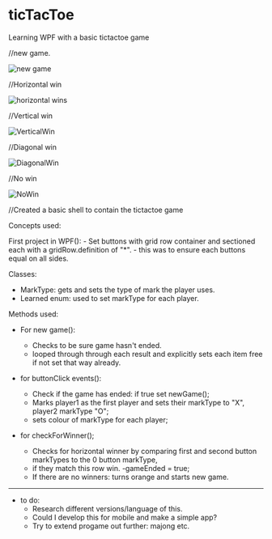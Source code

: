 # ticTacToe

Learning WPF with a basic tictactoe game

//new game.

![new game](https://user-images.githubusercontent.com/72698786/153621220-3313acd7-d4f8-4898-b6b8-285532464d41.JPG) 

//Horizontal win

![horizontal wins](https://user-images.githubusercontent.com/72698786/153621231-c91f7506-6d1b-49a7-8297-7c27f48f4aad.JPG)

//Vertical win

![VerticalWin](https://user-images.githubusercontent.com/72698786/153621249-7d164a8b-953c-49e2-bfd2-d6213dce87e0.JPG)

//Diagonal win

![DiagonalWin](https://user-images.githubusercontent.com/72698786/153621262-ff99f37b-2925-4fd4-b3e4-52bebc9c0ef9.JPG)

//No win

![NoWin](https://user-images.githubusercontent.com/72698786/153621509-92c3d3dd-bf6a-4542-98f6-7081e7420bda.JPG)

//Created a basic shell to contain the tictactoe game

Concepts used:

First project in WPF():
    - Set buttons with grid row container and sectioned each with a gridRow.definition of "*".
    - this was to ensure each buttons equal on all sides.

Classes: 
  - MarkType: gets and sets the type of mark the player uses.
  - Learned enum: used to set markType for each player.
 
 Methods used:
 
  - For new game():
    - Checks to be sure game hasn't ended.
    - looped through through each result and explicitly sets each item free if not set that way already.
     
  - for buttonClick events():
    - Check if the game has ended: if true set newGame();
    - Marks player1 as the first player and sets their markType to "X", player2 markType "O";
    - sets colour of markType for each player;

  - for checkForWinner();
    - Checks for horizontal winner by comparing first and second button markTypes to the 0 button markType,
    - if they match this row win.
      -gameEnded = true;
    - If there are no winners: turns orange and starts new game.


-------------------------------------------------------------------
 - to do:
    -  Research different versions/language of this.
    -  Could I develop this for mobile and make a simple app?
    -  Try to extend progame out further: majong etc.


